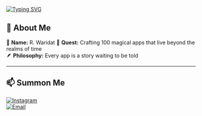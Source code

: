 
[![Typing SVG](https://readme-typing-svg.demolab.com?font=Cinzel&size=28&duration=4000&pause=1000&color=FF79C6&center=true&vCenter=true&width=800&lines=Welcome+to+my+realm...;Coding+spells+in+Kotlin+%26+Compose;Turning+ideas+into+magical+apps;Every+line+of+code+is+a+whisper+to+the+stars)](https://git.io/typing-svg)


## 🌙 About Me  
🔮 **Name:** R. Waridat
📜 **Quest:** Crafting 100 magical apps that live beyond the realms of time  
🪶 **Philosophy:** Every app is a story waiting to be told  

---

## 📫 Summon Me  
[![Instagram](https://img.shields.io/badge/Instagram-660066?style=for-the-badge&logo=instagram&logoColor=white)](https://instagram.com/ranggawaridat)  
[![Email](https://img.shields.io/badge/Email-660033?style=for-the-badge&logo=gmail&logoColor=white)](mailto:ranggawaridat@gmail.com)


